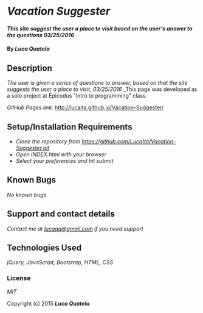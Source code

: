 # _Vacation Suggester_

#### _This site suggest the user a place to visit based on the user's answer to the questions 03/25/2016_

#### By _**Luca Quatela**_

## Description

_The user is given a series of questions to answer, based on that the site suggests the user a place to visit, 03/25/2016_
_This page was developed as a solo project at Epicodus "Intro to programming" class.

_GitHub Pages link:_
http://lucaita.github.io/Vacation-Suggester/

## Setup/Installation Requirements

* _Clone the repository from https://github.com/LucaIta/Vacation-Suggester.git_
* _Open INDEX.html with your browser_
* _Select your preferences and hit submit_

## Known Bugs

_No known bugs_

## Support and contact details

_Contact me at lucaqq@gmail.com if you need support_

## Technologies Used

_jQuery, JavaScript, Bootstrap, HTML, CSS_

### License

*MIT*

Copyright (c) 2015 **_Luca Quatela_**
